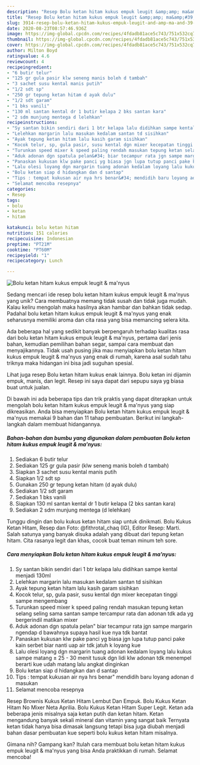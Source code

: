 ```yaml
---
description: "Resep Bolu ketan hitam kukus empuk leugit &amp;amp; ma&amp;#39;nyus yang Enak Banget"
title: "Resep Bolu ketan hitam kukus empuk leugit &amp;amp; ma&amp;#39;nyus yang Enak Banget"
slug: 3914-resep-bolu-ketan-hitam-kukus-empuk-leugit-and-amp-ma-and-39-nyus-yang-enak-banget
date: 2020-08-23T08:57:46.936Z
image: https://img-global.cpcdn.com/recipes/4fdadb81ace5c743/751x532cq70/bolu-ketan-hitam-kukus-empuk-leugit-manyus-foto-resep-utama.jpg
thumbnail: https://img-global.cpcdn.com/recipes/4fdadb81ace5c743/751x532cq70/bolu-ketan-hitam-kukus-empuk-leugit-manyus-foto-resep-utama.jpg
cover: https://img-global.cpcdn.com/recipes/4fdadb81ace5c743/751x532cq70/bolu-ketan-hitam-kukus-empuk-leugit-manyus-foto-resep-utama.jpg
author: Milton Boyd
ratingvalue: 4.6
reviewcount: 4
recipeingredient:
- "6 butir telur"
- "125 gr gula pasir klw seneng manis boleh d tambah"
- "3 sachet susu kental manis putih"
- "1/2 sdt sp"
- "250 gr tepung ketan hitam d ayak dulu"
- "1/2 sdt garam"
- "1 bks vanili"
- "130 ml santan kental dr 1 butir kelapa 2 bks santan kara"
- "2 sdm munjung mentega d lelehkan"
recipeinstructions:
- "Sy santan bikin sendiri dari 1 btr kelapa lalu didihkan sampe kental menjadi 130ml"
- "Lelehkan margarin lalu masukan kedalam santan td sisihkan"
- "Ayak tepung ketan hitam lalu kasih garam sisihkan"
- "Kocok telur, sp, gula pasir, susu kental dgn mixer kecepatan tinggi sampe mengembang"
- "Turunkan speed mixer k speed paling rendah masukan tepung ketan selang seling sama santan sampe tercampur rata dan adonan tdk ada yg bergerindil matikan mixer"
- "Aduk adonan dgn spatula pelan&#34; biar tecampur rata jgn sampe margarin ngendap d bawahnya supaya hasil kue nya tdk bantat"
- "Panaskan kukusan klw pake panci yg biasa jgn lupa tutup panci pake kain serbet biar nanti uap air tdk jatuh k loyang kue"
- "Lalu olesi loyang dgn margarin tuang adonan kedalam loyang lalu kukus sampe matang ± 25 - 30 menit tusuk dgn lidi klw adonan tdk menempel berarti kue udah matang lalu angkat dinginkan"
- "Bolu ketan siap d hidangkan dan d santap"
- "Tips : tempat kukusan air nya hrs benar&#34; mendidih baru loyang adonan d masukan"
- "Selamat mencoba resepnya"
categories:
- Resep
tags:
- bolu
- ketan
- hitam

katakunci: bolu ketan hitam 
nutrition: 151 calories
recipecuisine: Indonesian
preptime: "PT21M"
cooktime: "PT60M"
recipeyield: "1"
recipecategory: Lunch

---
```



![Bolu ketan hitam kukus empuk leugit &amp; ma&#39;nyus](https://img-global.cpcdn.com/recipes/4fdadb81ace5c743/751x532cq70/bolu-ketan-hitam-kukus-empuk-leugit-manyus-foto-resep-utama.jpg)

Sedang mencari ide resep bolu ketan hitam kukus empuk leugit &amp; ma&#39;nyus yang unik? Cara membuatnya memang tidak susah dan tidak juga mudah. Kalau keliru mengolah maka hasilnya akan hambar dan bahkan tidak sedap. Padahal bolu ketan hitam kukus empuk leugit &amp; ma&#39;nyus yang enak seharusnya memiliki aroma dan cita rasa yang bisa memancing selera kita.

Ada beberapa hal yang sedikit banyak berpengaruh terhadap kualitas rasa dari bolu ketan hitam kukus empuk leugit &amp; ma&#39;nyus, pertama dari jenis bahan, kemudian pemilihan bahan segar, sampai cara membuat dan menyajikannya. Tidak usah pusing jika mau menyiapkan bolu ketan hitam kukus empuk leugit &amp; ma&#39;nyus yang enak di rumah, karena asal sudah tahu triknya maka hidangan ini bisa jadi suguhan spesial.

Lihat juga resep Bolu ketan hitam kukus enak lainnya. Bolu ketan ini dijamin empuk, manis, dan legit. Resep ini saya dapat dari sepupu saya yg biasa buat untuk jualan.


Di bawah ini ada beberapa tips dan trik praktis yang dapat diterapkan untuk mengolah bolu ketan hitam kukus empuk leugit &amp; ma&#39;nyus yang siap dikreasikan. Anda bisa menyiapkan Bolu ketan hitam kukus empuk leugit &amp; ma&#39;nyus memakai 9 bahan dan 11 tahap pembuatan. Berikut ini langkah-langkah dalam membuat hidangannya.

<!--inarticleads1-->

##### Bahan-bahan dan bumbu yang digunakan dalam pembuatan Bolu ketan hitam kukus empuk leugit &amp; ma&#39;nyus:

1. Sediakan 6 butir telur
1. Sediakan 125 gr gula pasir (klw seneng manis boleh d tambah)
1. Siapkan 3 sachet susu kental manis putih
1. Siapkan 1/2 sdt sp
1. Gunakan 250 gr tepung ketan hitam (d ayak dulu)
1. Sediakan 1/2 sdt garam
1. Sediakan 1 bks vanili
1. Siapkan 130 ml santan kental dr 1 butir kelapa (2 bks santan kara)
1. Sediakan 2 sdm munjung mentega (d lelehkan)


Tunggu dingin dan bolu kukus ketan hitam siap untuk dinikmati. Bolu Kukus Ketan Hitam, Resep dan Foto: @fithrotal_chaq (IG), Editor Resep: Marti. Salah satunya yang banyak disuka adalah yang dibuat dari tepung ketan hitam. Cita rasanya legit dan khas, cocok buat teman minum teh sore. 

<!--inarticleads2-->

##### Cara menyiapkan Bolu ketan hitam kukus empuk leugit &amp; ma&#39;nyus:

1. Sy santan bikin sendiri dari 1 btr kelapa lalu didihkan sampe kental menjadi 130ml
1. Lelehkan margarin lalu masukan kedalam santan td sisihkan
1. Ayak tepung ketan hitam lalu kasih garam sisihkan
1. Kocok telur, sp, gula pasir, susu kental dgn mixer kecepatan tinggi sampe mengembang
1. Turunkan speed mixer k speed paling rendah masukan tepung ketan selang seling sama santan sampe tercampur rata dan adonan tdk ada yg bergerindil matikan mixer
1. Aduk adonan dgn spatula pelan&#34; biar tecampur rata jgn sampe margarin ngendap d bawahnya supaya hasil kue nya tdk bantat
1. Panaskan kukusan klw pake panci yg biasa jgn lupa tutup panci pake kain serbet biar nanti uap air tdk jatuh k loyang kue
1. Lalu olesi loyang dgn margarin tuang adonan kedalam loyang lalu kukus sampe matang ± 25 - 30 menit tusuk dgn lidi klw adonan tdk menempel berarti kue udah matang lalu angkat dinginkan
1. Bolu ketan siap d hidangkan dan d santap
1. Tips : tempat kukusan air nya hrs benar&#34; mendidih baru loyang adonan d masukan
1. Selamat mencoba resepnya


Resep Brownis Kukus Ketan Hitam Lembut Dan Empuk. Bolu Kukus Ketan Hitam No Mixer Neta Aprilia. Bolu Kukus Ketan Hitam Super Legit. Ketan ada beberapa jenis misalnya saja ketan putih dan ketan hitam. Ketan mengandung banyak sekali mineral dan vitamin yang sangat baik Ternyata ketan tidak hanya bisa dimasak langsung tetapi bisa juga diubah menjadi bahan dasar pembuatan kue seperti bolu kukus ketan hitam misalnya. 

Gimana nih? Gampang kan? Itulah cara membuat bolu ketan hitam kukus empuk leugit &amp; ma&#39;nyus yang bisa Anda praktikkan di rumah. Selamat mencoba!

